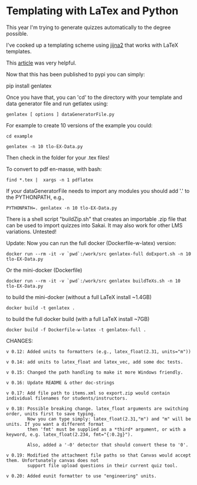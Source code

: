 # Templating with LaTex and Python

This year I'm trying to generate quizzes automatically to the degree possible.

I've cooked up a templating scheme using [jijna2](https://jinja.palletsprojects.com/en/2.11.x/) that works with LaTeX templates.

This [article](http://eosrei.net/articles/2015/11/latex-templates-python-and-jinja2-generate-pdfs) was very helpful.

Now that this has been published to pypi you can simply:

pip install genlatex

Once you have that, you can 'cd' to the directory with your template and data generator file and run getlatex using:

    genlatex [ options ] dataGeneratorFile.py

For example to create 10 versions of the example you could:

    cd example

    genlatex -n 10 tlo-EX-Data.py

Then check in the folder for your .tex files!

To convert to pdf en-masse, with bash:

    find *.tex |  xargs -n 1 pdflatex

If your dataGeneratorFile needs to import any modules you should add '.' to the PYTHONPATH, e.g.,

    PYTHONPATH=. genlatex -n 10 tlo-EX-Data.py

There is a shell script "buildZip.sh" that creates an importable .zip file that can be used to import quizzes into Sakai. It may also work for other LMS variations. Untested!

Update: Now you can run the full docker (Dockerfile-w-latex) version:

    docker run --rm -it -v `pwd`:/work/src genlatex-full doExport.sh -n 10 tlo-EX-Data.py

Or the mini-docker (Dockerfile)

    docker run --rm -it -v `pwd`:/work/src genlatex buildTeXs.sh -n 10 tlo-EX-Data.py

to build the mini-docker (without a full LaTeX install ~1.4GB)

    docker build -t genlatex .

to build the full docker build (with a full LaTeX install ~7GB)

    docker build -f Dockerfile-w-latex -t genlatex-full .

CHANGES:

    v 0.12: Added units to formatters (e.g., latex_float(2.31, units="m"))

    v 0.14: add units to latex_float and latex_vec, add some doc tests.

    v 0.15: Changed the path handling to make it more Windows friendly.

    v 0.16: Update README & other doc-strings

    v 0.17: Add file path to items.xml so export.zip would contain individual filenames for students/instructors.

    v 0.18: Possible breaking change. latex_float arguments are switching order, units first to save typing.
            Now you can type simply: latex_float(2.31,"m") and "m" will be units. If you want a different format
            then 'fmt' must be supplied as a *third* argument, or with a keyword, e.g. latex_float(2.234, fmt="{:0.2g}").

            Also, added a '-0' detector that should convert these to '0'.

    v 0.19: Modified the attachment file paths so that Canvas would accept them. Unfortunately canvas does not
      	    support file upload questions in their current quiz tool.

    v 0.20: Added eunit formatter to use "engineering" units.



